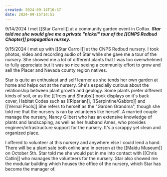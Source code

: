 ```yaml
---
created: 2024-09-14T16:57
date: 2024-09-15T14:51
---
```

9/14/2024 I met [[Star Carroll]] at a community garden event in Colfax. ***Star told me she would give me a private "nickel" tour of the [[CNPS Redbud Chapter]] propagation nursey.***

9/15/2024 I met up with [[Star Carroll]] at the CNPS Redbud nursery. I took photos, video and recording audio of Star while she gave me a tour of the nursery. She showed me a lot of different plants that I was too overwhelmed to fully appreciate but It was so nice seeing a community effort to grow and sell the Placer and Nevada county region natives. 

Star is quite an enthusiast and self learner as she tends her own garden at home and helps out at the nursery. She's especially curious about the relationship between plant growth and geology. Some plants prefer different kinds of soil, or as the [[Trees and Shrubs]] book displays on it's back cover, Habitat Codes such as [[Riparian]], [[Serpintine/Gabbro]] and [[Vernal Pools]] She refers to herself as the "Garden Grandma", though she told me that the nursery is ran by volunteers like herself. A married couple manage the nursery, Nancy Gilbert who has an extensive knowledge of plants and landscaping, as well as her husband Ames, who provides engineer/infrastructure support for the nursery. It's a scrappy yet clean and organized place.

I offered to volunteer at this nursery and anywhere else I could lend a hand. There will be a plant sale both online and in person at the [[Maidu Museum]] on October 5th. Star told me she would put in me into contact with [[Chris Catlin]] who manages the volunteers for the nursery. Star also showed me the modular building which houses the office of the nursery, which Star has become the manager of. 